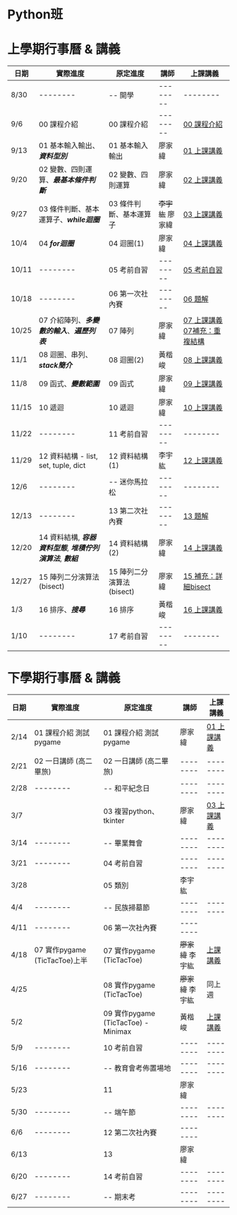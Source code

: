 #    Python班
#    上學期行事曆 & 講義


| 日期  |實際進度     | 原定進度                    | 講師     | 上課講義                                                 |
| ----- | --- | ----------------------- | -------- |--------------------------------- |
| 8/30  | --------      |-- 開學                  | -------- | --------                             |
| 9/6   |00 課程介紹| 00 課程介紹       | -------- | [00 課程介紹](https://hackmd.io/@Alvin70812/SkkTZ-vh0#/) |
| 9/13  |01 基本輸入輸出、***資料型別***| 01 基本輸入輸出| 廖家緯   | [01 上課講義](https://hackmd.io/@ts-boring/SJmXLqthR)    |
| 9/20  |02 變數、四則運算、***最基本條件判斷***|02 變數、四則運算|廖家緯| [02 上課講義](https://hackmd.io/@ts-boring/H1aAdHBT0)|
| 9/27  |03 條件判斷、基本運算子、***while迴圈***   | 03 條件判斷、基本運算子 | ~~李宇紘~~ 廖家緯   |  [03 上課講義](https://hackmd.io/@hihi-ihih/HJkiuGh6C#/) |
| 10/4  |04 ***for迴圈***| 04 迴圈(1) | 廖家緯 |  [04 上課講義](https://hackmd.io/@ts-boring/HJhlzG30C)|
| 10/11 |--------| 05 考前自習             | -------- |[05 考前自習](https://hackmd.io/@ts-boring/Byt4UGLJJg)|
| 10/18 |--------| 06 第一次社內賽         | -------- | [06 題解](https://hackmd.io/@Alvin70812/SyuUAYJl1g)  |
| 10/25 |07 介紹陣列、***多變數的輸入***、***遍歷列表***| 07 陣列 | 廖家緯 |[07 上課講義](https://hackmd.io/@ts-boring/S1fIOlOxke)          [07補充：重複結構](https://hackmd.io/@ts-boring/BJF9VN_lkl)|
| 11/1  | 08 迴圈、串列、***stack簡介***    | 08 迴圈(2)| 黃楷峻|[08 上課講義](https://hackmd.io/@Alvin70812/HJ0jHyg-Jl#/)|
| 11/8  | 09 函式、***變數範圍*** | 09 函式                 | 廖家緯   |[09 上課講義](https://hackmd.io/@ts-boring/B1X2LDqZ1x)|
| 11/15 | 10 遞迴 | 10 遞迴                 | 廖家緯   |    [10 上課講義](https://hackmd.io/@ts-boring/SJIur3mGye)                                                      |
| 11/22 |--------| 11 考前自習             | -------- | --------                                                 |
| 11/29 |   12 資料結構 - list, set, tuple, dict  | 12 資料結構(1)          | 李宇紘   |  [12 上課講義](https://hackmd.io/@hihi-ihih/rJulQalX1l)                                                        |
| 12/6  |--------| -- 迷你馬拉松           | -------- | --------                                                 |
| 12/13 |--------| 13 第二次社內賽         | -------- |[13 題解](https://hackmd.io/@Alvin70812/SyU-b3Tmkg)|
| 12/20 |14 資料結構, ***容器資料型態***, ***堆積佇列演算法***, ***數組*** | 14 資料結構(2)          | 廖家緯   |[14 上課講義](https://hackmd.io/@ts-boring/HyatcIlHye)|
| 12/27 |  15 陣列二分演算法(bisect)   | 15 陣列二分演算法(bisect) | 廖家緯   |              [15 補充：詳細bisect](https://hackmd.io/@ts-boring/HJXs545zyl)|
| 1/3   | 16 排序、***搜尋***    | 16 排序                 | 黃楷峻   | [16 上課講義](https://hackmd.io/@Alvin70812/HJUmX3brkl)                                                         |
| 1/10  | -------- | 17 考前自習             | -------- |  --------   |



#    下學期行事曆 & 講義


| 日期 | 實際進度 | 原定進度 | 講師 | 上課講義 |
| ---- | -------- | -------- | ---- | -------- |
| 2/14 |    01 課程介紹 測試pygame      |  01 課程介紹 測試pygame    | 廖家緯         | [01 上課講義](https://hackmd.io/@ts-boring/HJUoR2ityg) 
| 2/21 |     02 一日講師 (高二畢旅)     |  02 一日講師 (高二畢旅)    |  --------    |     --------     |
| 2/28 |    -------- |   -- 和平紀念日   |  --------    |     --------     |
| 3/7  |          | 03 複習python、tkinter        |  廖家緯    |    [03 上課講義](https://hackmd.io/@ts-boring/S1-T_wDsyg)      |
| 3/14 |    --------      |   -- 畢業舞會       |  --------    |       --------   |
| 3/21 |  --------        |   04 考前自習       |  --------    |   --------       |
| 3/28 |          | 05 類別         |  李宇紘    |          |
| 4/4  |    --------      |  -- 民族掃墓節        | --------     |  --------        |
| 4/11 |     --------     |  06 第一次社內賽    |  --------    |          |
| 4/18 |     07 實作pygame (TicTacToe)上半     |    07 實作pygame (TicTacToe)    |   ~~廖家緯~~ 李宇紘|  [上課講義](https://hackmd.io/@hihi-ihih/BJeBx-aAyg)  |
| 4/25 |          |      08 實作pygame (TicTacToe)    |    ~~廖家緯~~ 李宇紘  |       同上週   |
| 5/2  |          |  09 實作pygame (TicTacToe) - Minimax         |  黃楷峻    |    [上課講義](https://hackmd.io/@Alvin70812/HyP76Agxgl)      |
| 5/9  |    --------      |   10 考前自習       |  --------    |   --------       |
| 5/16 |    --------      |   -- 教育會考佈置場地       |  --------    |   --------       |
| 5/23 |          |    11      |   廖家緯   |          |
| 5/30 |  --------        | -- 端午節        | --------     |   --------       |
| 6/6  |    --------      |    12 第二次社內賽       |  --------    |          |
| 6/13 |          |      13    |   廖家緯   |          |
| 6/20 |    --------      |    14 考前自習      |     -------- |    --------      |
| 6/27 |    --------      |   -- 期末考       |     -------- |      --------    |

